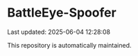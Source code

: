 # BattleEye-Spoofer

Last updated: 2025-06-04 12:28:08

This repository is automatically maintained.
